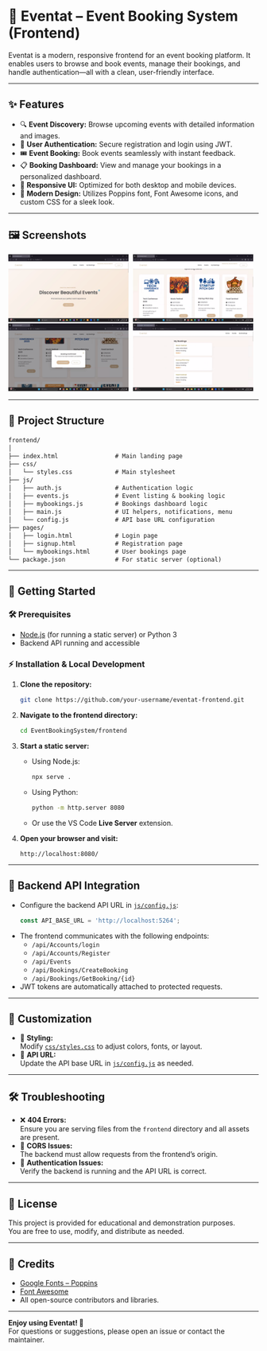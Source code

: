 # 🎉 Eventat – Event Booking System (Frontend)

Eventat is a modern, responsive frontend for an event booking platform. It enables users to browse and book events, manage their bookings, and handle authentication—all with a clean, user-friendly interface.

---

## ✨ Features

- 🔍 **Event Discovery:** Browse upcoming events with detailed information and images.
- 🔐 **User Authentication:** Secure registration and login using JWT.
- 🎟️ **Event Booking:** Book events seamlessly with instant feedback.
- 📋 **Booking Dashboard:** View and manage your bookings in a personalized dashboard.
- 📱 **Responsive UI:** Optimized for both desktop and mobile devices.
- 🎨 **Modern Design:** Utilizes Poppins font, Font Awesome icons, and custom CSS for a sleek look.

---

## 🖼️ Screenshots

<img src="Repo%20Screens/Screenshot%202025-07-13%20214750.png" alt="Landing" width="48%" style="display:inline-block;margin-right:1%;" />
<img src="Repo%20Screens/Screenshot%202025-07-13%20214819.png" alt="Event Details" width="48%" style="display:inline-block;" />
<br>
<img src="Repo%20Screens/Screenshot%202025-07-13%20214851.png" alt="Dashboard" width="48%" style="display:inline-block;margin-right:1%;" />
<img src="Repo%20Screens/Screenshot%202025-07-13%20214926.png" alt="Login" width="48%" style="display:inline-block;" />

---

## 📁 Project Structure

```
frontend/
│
├── index.html                # Main landing page
├── css/
│   └── styles.css            # Main stylesheet
├── js/
│   ├── auth.js               # Authentication logic
│   ├── events.js             # Event listing & booking logic
│   ├── mybookings.js         # Bookings dashboard logic
│   ├── main.js               # UI helpers, notifications, menu
│   └── config.js             # API base URL configuration
├── pages/
│   ├── login.html            # Login page
│   ├── signup.html           # Registration page
│   └── mybookings.html       # User bookings page
└── package.json              # For static server (optional)
```

---

## 🚀 Getting Started

### 🛠️ Prerequisites

- [Node.js](https://nodejs.org/) (for running a static server) or Python 3
- Backend API running and accessible

### ⚡ Installation & Local Development

1. **Clone the repository:**
   ```bash
   git clone https://github.com/your-username/eventat-frontend.git
   ```

2. **Navigate to the frontend directory:**
   ```bash
   cd EventBookingSystem/frontend
   ```

3. **Start a static server:**
   - Using Node.js:
     ```bash
     npx serve .
     ```
   - Using Python:
     ```bash
     python -m http.server 8080
     ```
   - Or use the VS Code **Live Server** extension.

4. **Open your browser and visit:**
   ```
   http://localhost:8080/
   ```

---

## 🔗 Backend API Integration

- Configure the backend API URL in [`js/config.js`](js/config.js):
  ```js
  const API_BASE_URL = 'http://localhost:5264';
  ```
- The frontend communicates with the following endpoints:
  - `/api/Accounts/login`
  - `/api/Accounts/Register`
  - `/api/Events`
  - `/api/Bookings/CreateBooking`
  - `/api/Bookings/GetBooking/{id}`
- JWT tokens are automatically attached to protected requests.

---

## 🎨 Customization

- 🎨 **Styling:**  
  Modify [`css/styles.css`](css/styles.css) to adjust colors, fonts, or layout.
- 🔗 **API URL:**  
  Update the API base URL in [`js/config.js`](js/config.js) as needed.

---

## 🛠️ Troubleshooting

- ❌ **404 Errors:**  
  Ensure you are serving files from the `frontend` directory and all assets are present.
- 🚫 **CORS Issues:**  
  The backend must allow requests from the frontend’s origin.
- 🔑 **Authentication Issues:**  
  Verify the backend is running and the API URL is correct.

---

## 📄 License

This project is provided for educational and demonstration purposes.  
You are free to use, modify, and distribute as needed.

---

## 🙏 Credits

- [Google Fonts – Poppins](https://fonts.google.com/specimen/Poppins)
- [Font Awesome](https://fontawesome.com/)
- All open-source contributors and libraries.

---

**Enjoy using Eventat! 🚀**  
For questions or suggestions, please open an issue or contact the maintainer.